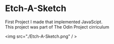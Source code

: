 <h1>Etch-A-Sketch</h1>
<p>First Project I made that implemented JavaScipt.<br>This project was part of The Odin Project cirriculum</p>

<img src="./Etch-A-Sketch.png" / >
